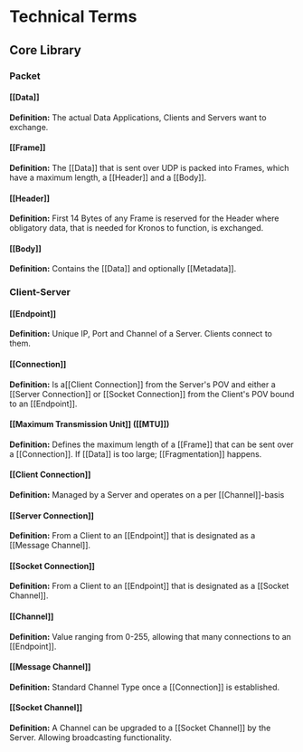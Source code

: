 
# Technical Terms

## Core Library

### Packet

#### [[Data]]
**Definition:** The actual Data Applications, Clients and Servers want to exchange. 

#### [[Frame]]
**Definition:** The [[Data]] that is sent over UDP is packed into Frames, which have a maximum length, a [[Header]] and a [[Body]].

#### [[Header]]
**Definition:** First 14 Bytes of any Frame is reserved for the Header where obligatory data, that is needed for Kronos to function, is exchanged.

#### [[Body]]
**Definition:** Contains the [[Data]] and optionally [[Metadata]].

### Client-Server

#### [[Endpoint]]
**Definition:** Unique IP, Port and Channel of a Server. Clients connect to them.

#### [[Connection]]
**Definition:** Is a[[Client Connection]] from the Server's POV and either a [[Server Connection]]  or [[Socket Connection]] from the Client's POV bound to an [[Endpoint]].

#### [[Maximum Transmission Unit]] ([[MTU]])
**Definition:** Defines the maximum length of a [[Frame]] that can be sent over a [[Connection]]. If [[Data]] is too large; [[Fragmentation]] happens.

#### [[Client Connection]]
**Definition:** Managed by a Server and operates on a per [[Channel]]-basis

#### [[Server Connection]]
**Definition:** From a Client to an [[Endpoint]] that is designated as a [[Message Channel]]. 

#### [[Socket Connection]]
**Definition:** From a Client to an [[Endpoint]] that is designated as a [[Socket Channel]].

#### [[Channel]]
**Definition:** Value ranging from 0-255, allowing that many connections to an [[Endpoint]].

#### [[Message Channel]]
**Definition:** Standard Channel Type once a [[Connection]] is established.

#### [[Socket Channel]]
**Definition:** A Channel can be upgraded to a [[Socket Channel]] by the Server. Allowing broadcasting functionality.




